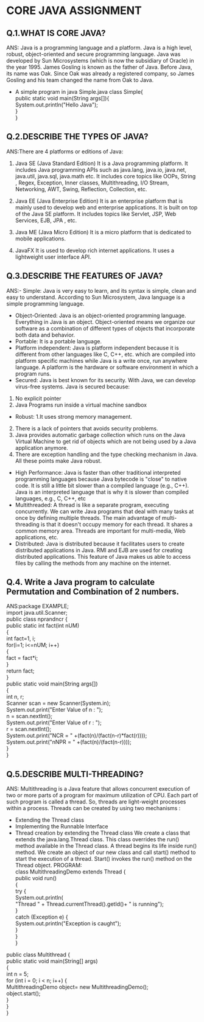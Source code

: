 # CORE JAVA ASSIGNMENT
## Q.1.WHAT IS CORE JAVA?
ANS: Java is a programming language and a platform. Java is a high level, robust, object-oriented and secure programming language.
Java was developed by Sun Microsystems (which is now the subsidiary of Oracle) in the year 1995. James Gosling is known as the father of Java. Before Java, its name was Oak. Since Oak was already a registered company, so James Gosling and his team changed the name from Oak to Java.
- A simple program in java
Simple.java
class Simple{  
    public static void main(String args[]){  
     System.out.println("Hello Java");  
    }  
} 


## Q.2.DESCRIBE THE TYPES OF JAVA?
ANS:There are 4 platforms or editions of Java:

1) Java SE (Java Standard Edition)
It is a Java programming platform. It includes Java programming APIs such as java.lang, java.io, java.net, java.util, java.sql, java.math etc. It includes core topics like OOPs, String
, Regex, Exception, Inner classes, Multithreading, I/O Stream, Networking, AWT, Swing, Reflection, Collection, etc.

2) Java EE (Java Enterprise Edition)
It is an enterprise platform that is mainly used to develop web and enterprise applications. It is built on top of the Java SE platform. It includes topics like Servlet, JSP, Web Services, EJB, JPA
, etc.

3) Java ME (Java Micro Edition)
It is a micro platform that is dedicated to mobile applications.

4) JavaFX
It is used to develop rich internet applications. It uses a lightweight user interface API.


## Q.3.DESCRIBE THE FEATURES OF JAVA?
ANS:- Simple: Java is very easy to learn, and its syntax is simple, clean and easy to understand. According to Sun Microsystem, Java language is a simple programming language.
- Object-Oriented: Java is an object-oriented programming language. Everything in Java is an object. Object-oriented means we organize our software as a combination of different types of objects that incorporate both data and behavior.
- Portable: It is a portable language.
- Platform independent: Java is platform independent because it is different from other languages like C, C++, etc. which are compiled into platform specific machines while Java is a write once, run anywhere language. A platform is the hardware or software environment in which a program runs.
- Secured: Java is best known for its security. With Java, we can develop virus-free systems. Java is secured because:
1. No explicit pointer
2. Java Programs run inside a virtual machine sandbox
- Robust: 1.It uses strong memory management.
2. There is a lack of pointers that avoids security problems.
3. Java provides automatic garbage collection which runs on the Java Virtual Machine to get rid of objects which are not being used by a Java application anymore.
4. There are exception handling and the type checking mechanism in Java. All these points make Java robust.
- High Performance: Java is faster than other traditional interpreted programming languages because Java bytecode is "close" to native code. It is still a little bit slower than a compiled language (e.g., C++). Java is an interpreted language that is why it is slower than compiled languages, e.g., C, C++, etc
- Multithreaded: A thread is like a separate program, executing concurrently. We can write Java programs that deal with many tasks at once by defining multiple threads. The main advantage of multi-threading is that it doesn't occupy memory for each thread. It shares a common memory area. Threads are important for multi-media, Web applications, etc.
- Distributed: Java is distributed because it facilitates users to create distributed applications in Java. RMI and EJB are used for creating distributed applications. This feature of Java makes us able to access files by calling the methods from any machine on the internet.


## Q.4. Write a Java program to calculate Permutation and Combination of 2 numbers.</br>
ANS:package EXAMPLE; </br>
import java.util.Scanner; </br>
public class nprandncr { </br>
public static int fact(int nUM) </br>
{ </br>
int fact=1, i; </br>
for(i=1; i<=nUM; i++) </br>
{ </br>
fact = fact*i; </br>
} </br>
return fact; </br>
} </br>
public static void main(String args[]) </br>
{ </br>
int n, r; </br>
Scanner scan = new Scanner(System.in); </br>
System.out.print("Enter Value of n : "); </br>
n = scan.nextInt(); </br>
System.out.print("Enter Value of r : "); </br>
r = scan.nextInt(); </br>
System.out.print("NCR = " +(fact(n)/(fact(n-r)*fact(r)))); </br>
System.out.print("nNPR = " +(fact(n)/(fact(n-r)))); </br>
} </br>
} </br>

## Q.5.DESCRIBE MULTI-THREADING?
ANS: Multithreading is a Java feature that allows concurrent execution of two or more parts of a program for maximum utilization of CPU. Each part of such program is called a thread. So, threads are light-weight processes within a process.
Threads can be created by using two mechanisms : 
- Extending the Thread class 
- Implementing the Runnable Interface
- Thread creation by extending the Thread class
We create a class that extends the java.lang.Thread class. This class overrides the run() method available in the Thread class. A thread begins its life inside run() method. We create an object of our new class and call start() method to start the execution of a thread. Start() invokes the run() method on the Thread object.
PROGRAM:</br>
class MultithreadingDemo extends Thread { </br>
    public void run() </br>
    { </br>
        try { </br>
            System.out.println( </br>
                "Thread " + Thread.currentThread().getId()+ " is running");  </br>
        } </br>
        catch (Exception e) { </br>
            System.out.println("Exception is caught"); </br>
        } </br>
    } </br>
} </br>
 
public class Multithread { </br>
    public static void main(String[] args) </br>
    { </br>
        int n = 5; </br>
        for (int i = 0; i < n; i++) { </br>
            MultithreadingDemo object= new MultithreadingDemo(); </br>
            object.start(); </br>
        } </br>
    } </br>
} </br>
